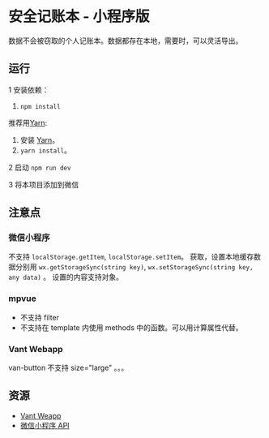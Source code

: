 # 安全记账本 - 小程序版
数据不会被窃取的个人记账本。数据都存在本地，需要时，可以灵活导出。 


## 运行
1 安装依赖：  

1. `npm install`

推荐用[Yarn](https://yarnpkg.com/en/docs/install):
1. 安装 [Yarn](https://yarnpkg.com/en/docs/install)。
1. `yarn install`。

2 启动 `npm run dev`

3 将本项目添加到微信

## 注意点
### 微信小程序
不支持 `localStorage.getItem`, `localStorage.setItem`。 获取，设置本地缓存数据分别用 `wx.getStorageSync(string key)`, `wx.setStorageSync(string key, any data)` 。 设置的内容支持对象。

### mpvue
* 不支持 filter
* 不支持在 template 内使用 methods 中的函数。可以用计算属性代替。

### Vant Webapp
van-button 不支持 size="large" 。。。

## 资源
* [Vant Weapp](https://youzan.github.io/vant-weapp/#/intro)
* [微信小程序 API](https://developers.weixin.qq.com/miniprogram/dev/api/)